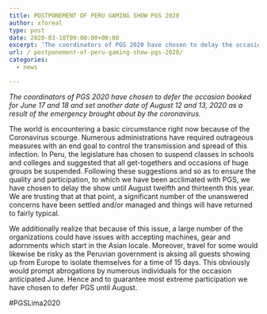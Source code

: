 ```yaml
---
title: POSTPONEMENT OF PERU GAMING SHOW PGS 2020
author: xforeal 
type: post
date: 2020-03-18T00:00:00+00:00
excerpt: 'The coordinators of PGS 2020 have chosen to delay the occasion booked for June 17 and 18 and set another date of August 12 and 13, 2020 as a result of the emergency brought about by the coronavirus '
url: / postponement-of-peru-gaming-show-pgs-2020/
categories:
  - news

---
```

_The coordinators of PGS 2020 have chosen to defer the occasion booked for June 17 and 18 and set another date of August 12 and 13, 2020 as a result of the emergency brought about by the coronavirus._ 

The world is encountering a basic circumstance right now because of the Coronavirus scourge. Numerous administrations have required outrageous measures with an end goal to control the transmission and spread of this infection. In Peru, the legislature has chosen to suspend classes in schools and colleges and suggested that all get-togethers and occasions of huge groups be suspended. Following these suggestions and so as to ensure the quality and participation, to which we have been acclimated with PGS, we have chosen to delay the show until August twelfth and thirteenth this year. We are trusting that at that point, a significant number of the unanswered concerns have been settled and/or managed and things will have returned to fairly typical. 

We additionally realize that because of this issue, a large number of the organizations could have issues with accepting machines, gear and adornments which start in the Asian locale. Moreover, travel for some would likewise be risky as the Peruvian government is aksing all guests showing up from Europe to isolate themselves for a time of 15 days. This obviously would prompt abrogations by numerous individuals for the occasion anticipated June. Hence and to guarantee most extreme participation we have chosen to defer PGS until August. 

#PGSLima2020